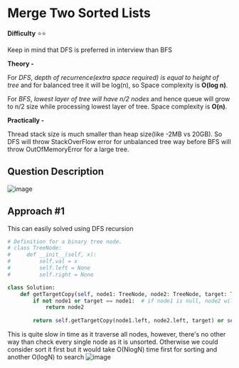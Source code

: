 # Merge Two Sorted Lists

**Difficulty** :star::star:

Keep in mind that DFS is preferred in interview than BFS

**Theory -**

For *DFS*, *depth of recurrence(extra space required) is equal to height of tree* and for balanced tree it will be log(n), so Space complexity is **O(log n)**.

For *BFS*, *lowest layer of tree will have n/2 nodes* and hence queue will grow to n/2 size while processing lowest layer of tree. Space complexity is **O(n)**.

**Practically -**

Thread stack size is much smaller than heap size(like -2MB vs 20GB). So DFS will throw StackOverFlow error for unbalanced tree way before BFS will throw OutOfMemoryError for a large tree.


## Question Description

![image](https://user-images.githubusercontent.com/53313027/169117201-f60b7bf1-5dc9-4a57-8b68-4159fe548d2c.png)

## Approach #1

This can easily solved using DFS recursion

```python
# Definition for a binary tree node.
# class TreeNode:
#     def __init__(self, x):
#         self.val = x
#         self.left = None
#         self.right = None

class Solution:    
    def getTargetCopy(self, node1: TreeNode, node2: TreeNode, target: TreeNode) -> TreeNode:        
        if not node1 or target == node1:  # if node1 is null, node2 will also be null
            return node2
        
        return self.getTargetCopy(node1.left, node2.left, target) or self.getTargetCopy(node1.right, node2.right, target) 
```

This is quite slow in time as it traverse all nodes, however, there's no other way than check every single node as it is unsorted. Otherwise we could consider sort it first but it would take O(NlogN) time first for sorting and another O(logN) to search
![image](https://user-images.githubusercontent.com/53313027/169117732-017b882c-977f-4d67-b406-ae97149010f6.png)





